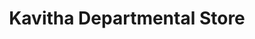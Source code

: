 ---
title: "Kavitha Departmental Store"
url: /mysuru/kavitha-departmental-store/
shop: department store
---